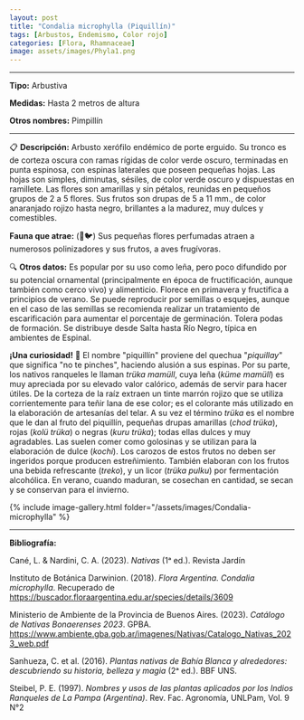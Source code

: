 ```yaml
---
layout: post
title: "Condalia microphylla (Piquillín)"
tags: [Arbustos, Endemismo, Color rojo]
categories: [Flora, Rhamnaceae]
image: assets/images/Phyla1.png
---
```


***

**Tipo:** Arbustiva

**Medidas:** Hasta 2 metros de altura

**Otros nombres:** Pimpillín

***

📋 **Descripción:** Arbusto xerófilo endémico de porte erguido. Su tronco es de corteza oscura con ramas rígidas de color verde oscuro, terminadas en punta espinosa, con espinas laterales que poseen pequeñas hojas. Las hojas son simples, diminutas, sésiles, de color verde oscuro y dispuestas en ramillete. Las flores son amarillas y sin pétalos, reunidas en pequeños grupos de 2 a 5 flores. Sus frutos son drupas de 5 a 11 mm., de color anaranjado rojizo hasta negro, brillantes a la madurez, muy dulces y comestibles.

**Fauna que atrae:** (🐝🐦) Sus pequeñas flores perfumadas atraen a numerosos polinizadores y sus frutos, a aves frugívoras.

🔍 **Otros datos:** Es popular por su uso como leña, pero poco difundido por su potencial ornamental (principalmente en época de fructificación, aunque también como cerco vivo) y alimenticio. Florece en primavera y fructifica a principios de verano. Se puede reproducir por semillas o esquejes, aunque en el caso de las semillas se recomienda realizar un tratamiento de escarificación para aumentar el porcentaje de germinación. Tolera podas de formación. Se distribuye desde Salta hasta Río Negro, típica en ambientes de Espinal. 

**¡Una curiosidad!** 👀 El nombre "piquillín" proviene del quechua "*piquillay*" que significa "no te pinches", haciendo alusión a sus espinas. Por su parte, los nativos ranqueles le llaman *trüka mamüll*, cuya leña (*küme mamüll*) es muy apreciada por su elevado valor calórico, además de servir para hacer útiles. De la corteza de la raíz extraen un tinte marrón rojizo que se utiliza corrientemente para teñir lana de ese color; es el colorante más utilizado en la elaboración de artesanías del telar. A su vez el término *trüka* es el nombre que le dan al fruto del piquillín, pequeñas drupas amarillas (*chod trüka*), rojas (*kolü trüka*) o negras (*kuru trüka*); todas ellas dulces y muy agradables. Las suelen comer como golosinas y se utilizan para la elaboración de dulce (*kochi*). Los carozos de estos frutos no deben ser ingeridos porque producen estreñimiento. También elaboran con los frutos una bebida refrescante (*treko*), y un licor (*trüka pulku*) por fermentación alcohólica. En verano, cuando maduran, se cosechan en cantidad, se secan y se conservan para el invierno.

 {% include image-gallery.html folder="/assets/images/Condalia-microphylla" %}

***

**Bibliografía:**

Cané, L. & Nardini, C. A. (2023). *Nativas* (1ᵃ ed.). Revista Jardín

Instituto de Botánica Darwinion. (2018). *Flora Argentina. Condalia microphylla*. Recuperado de https://buscador.floraargentina.edu.ar/species/details/3609

Ministerio de Ambiente de la Provincia de Buenos Aires. (2023). *Catálogo de Nativas Bonaerenses 2023*. GPBA. https://www.ambiente.gba.gob.ar/imagenes/Nativas/Catalogo_Nativas_2023_web.pdf

Sanhueza, C. et al. (2016). *Plantas nativas de Bahía Blanca y alrededores: descubriendo su historia, belleza y magia* (2ᵃ ed.). BBF UNS.

Steibel, P. E. (1997). *Nombres y usos de las plantas aplicados por los Indios Ranqueles de La Pampa (Argentina)*. Rev. Fac. Agronomía, UNLPam, Vol. 9 N°2
